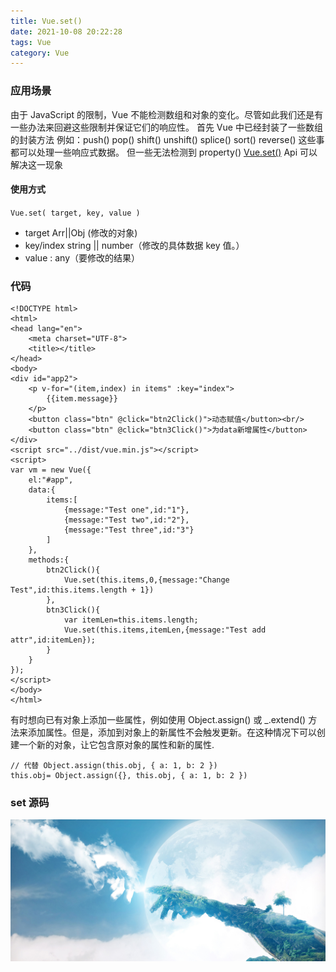 ```yaml
---
title: Vue.set()
date: 2021-10-08 20:22:28
tags: Vue
category: Vue
---
```


### 应用场景

由于 JavaScript 的限制，Vue 不能检测数组和对象的变化。尽管如此我们还是有一些办法来回避这些限制并保证它们的响应性。
首先 Vue 中已经封装了一些数组的封装方法 例如：push() pop() shift() unshift() splice() sort() reverse() 这些事 都可以处理一些响应式数据。
但一些无法检测到 property()
[Vue.set()](https://cn.vuejs.org/v2/api/#Vue-set) Api 可以解决这一现象

#### 使用方式

`Vue.set( target, key, value )`

-   target Arr||Obj (修改的对象)
-   key/index string || number（修改的具体数据 key 值。）
-   value : any（要修改的结果）

### 代码

```
<!DOCTYPE html>
<html>
<head lang="en">
    <meta charset="UTF-8">
    <title></title>
</head>
<body>
<div id="app2">
    <p v-for="(item,index) in items" :key="index">
        {{item.message}}
    </p>
    <button class="btn" @click="btn2Click()">动态赋值</button><br/>
    <button class="btn" @click="btn3Click()">为data新增属性</button>
</div>
<script src="../dist/vue.min.js"></script>
<script>
var vm = new Vue({
    el:"#app",
    data:{
        items:[
            {message:"Test one",id:"1"},
            {message:"Test two",id:"2"},
            {message:"Test three",id:"3"}
        ]
    },
    methods:{
        btn2Click(){
            Vue.set(this.items,0,{message:"Change Test",id:this.items.length + 1})
        },
        btn3Click(){
            var itemLen=this.items.length;
            Vue.set(this.items,itemLen,{message:"Test add attr",id:itemLen});
        }
    }
});
</script>
</body>
</html>
```

有时想向已有对象上添加一些属性，例如使用 Object.assign() 或 \_.extend() 方法来添加属性。但是，添加到对象上的新属性不会触发更新。在这种情况下可以创建一个新的对象，让它包含原对象的属性和新的属性.

```
// 代替 Object.assign(this.obj, { a: 1, b: 2 })
this.obj= Object.assign({}, this.obj, { a: 1, b: 2 })
```

### set 源码

![BG图片](/img/1.jpg)
